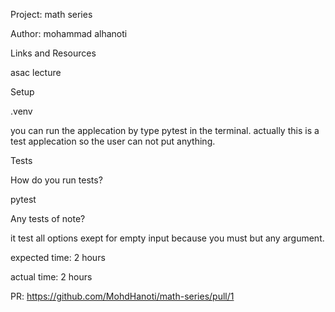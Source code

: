 Project: math series

Author: mohammad alhanoti

Links and Resources

asac lecture

Setup

.venv

you can run the applecation by type pytest in the terminal.
actually this is a test applecation so the user can not put anything.

Tests

How do you run tests?

pytest

Any tests of note?

it test all options exept for empty input because you must but any argument.

expected time: 2 hours

actual time: 2 hours

PR: https://github.com/MohdHanoti/math-series/pull/1
